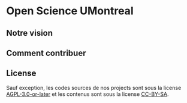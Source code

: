 # Open Science UMontreal

## Notre vision

## Comment contribuer

## License

Sauf exception, les codes sources de nos projects sont sous la license [AGPL-3.0-or-later](https://www.gnu.org/licenses/agpl-3.0.txt)
et les contenus sont sous la license [CC-BY-SA](https://creativecommons.org/licenses/by-sa/4.0/legalcode.txt).

